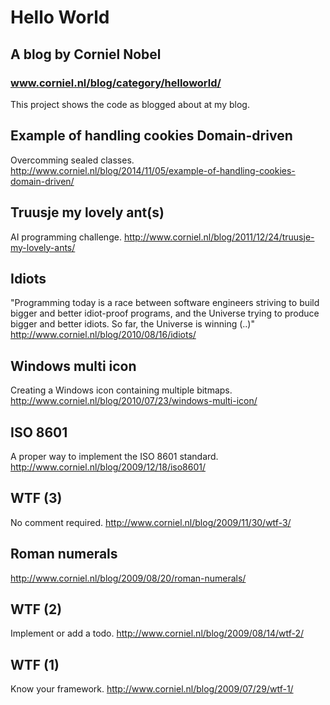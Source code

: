 Hello World
===========

A blog by Corniel Nobel
-----------------------

### www.corniel.nl/blog/category/helloworld/

This project shows the code as blogged about at my blog.

Example of handling cookies Domain-driven
-----------------------------------------
Overcomming sealed classes.
http://www.corniel.nl/blog/2014/11/05/example-of-handling-cookies-domain-driven/

Truusje my lovely ant(s)
------------------------
AI programming challenge.
http://www.corniel.nl/blog/2011/12/24/truusje-my-lovely-ants/

Idiots
------
"Programming today is a race between software engineers striving to build bigger 
and better idiot-proof programs, and the Universe trying to produce bigger and 
better idiots. So far, the Universe is winning (..)"
http://www.corniel.nl/blog/2010/08/16/idiots/

Windows multi icon
------------------
Creating a Windows icon containing multiple bitmaps.
http://www.corniel.nl/blog/2010/07/23/windows-multi-icon/

ISO 8601
--------
A proper way to implement the ISO 8601 standard.
http://www.corniel.nl/blog/2009/12/18/iso8601/

WTF (3)
-------
No comment required.
http://www.corniel.nl/blog/2009/11/30/wtf-3/

Roman numerals
--------------
http://www.corniel.nl/blog/2009/08/20/roman-numerals/

WTF (2)
-------
Implement or add a todo.
http://www.corniel.nl/blog/2009/08/14/wtf-2/

WTF (1)
-------
Know your framework.
http://www.corniel.nl/blog/2009/07/29/wtf-1/